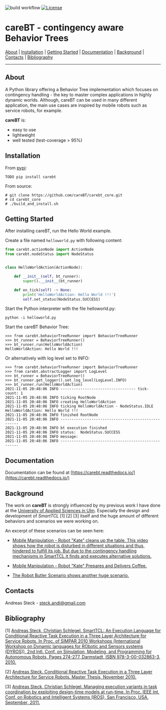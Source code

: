 ![build workflow](https://github.com/CareBT/carebt_core/actions/workflows/python-app.yml/badge.svg)
[![License](https://img.shields.io/badge/License-Apache%202.0-blue.svg)](https://opensource.org/licenses/Apache-2.0)

# careBT - contingency aware Behavior Trees

[About](#about) | [Installation](#installation) | [Getting Started](#getting-started) | [Documentation](#documentation) | [Background](#background) | [Contacts](#contacts) | [Bibliography](#bibliography)

-----

## About
A Python library offering a Behavior Tree implementation which focuses on contingency handling - the key to master complex applications in highly dynamic worlds. Although, careBT can be used in many different application, the main use cases are inspired by mobile robots such as service robots, for example.

**careBT** is:
- easy to use
- lightweight
- well tested (test-coverage > 95%)

## Installation

From [pypi](https://pypi.python.org/pypi/carebt):
```
TODO pip install carebt
```

From source:
```
# git clone https://github.com/careBT/carebt_core.git
# cd carebt_core
# ./build_and_install.sh
```

## Getting Started

After installing careBT, run the Hello World example.

Create a file named `helloworld.py` with following content:
``` python
from carebt.actionNode import ActionNode
from carebt.nodeStatus import NodeStatus


class HelloWorldAction(ActionNode):

    def __init__(self, bt_runner):
        super().__init__(bt_runner)

    def on_tick(self) -> None:
        print('HelloWorldAction: Hello World !!!')
        self.set_status(NodeStatus.SUCCESS)

```

Start the Python interpreter with the file helloworld.py:
```
python -i helloworld.py
```

Start the careBT Behavior Tree:
```
>>> from carebt.behaviorTreeRunner import BehaviorTreeRunner
>>> bt_runner = BehaviorTreeRunner()
>>> bt_runner.run(HelloWorldAction)
HelloWorldAction: Hello World !!!
```
Or alternatively with log level set to INFO:
```
>>> from carebt.behaviorTreeRunner import BehaviorTreeRunner
>>> from carebt.abstractLogger import LogLevel
>>> bt_runner = BehaviorTreeRunner()
>>> bt_runner.get_logger().set_log_level(LogLevel.INFO)
>>> bt_runner.run(HelloWorldAction)
2021-11-05 20:48:06 INFO ---------------------------------- tick-count: 1
2021-11-05 20:48:06 INFO ticking RootNode
2021-11-05 20:48:06 INFO creating HelloWorldAction
2021-11-05 20:48:06 INFO ticking HelloWorldAction - NodeStatus.IDLE
HelloWorldAction: Hello World !!!
2021-11-05 20:48:06 INFO finished RootNode
2021-11-05 20:48:06 INFO ---------------------------------------------------
2021-11-05 20:48:06 INFO bt execution finished
2021-11-05 20:48:06 INFO status:  NodeStatus.SUCCESS
2021-11-05 20:48:06 INFO message: 
2021-11-05 20:48:06 INFO ---------------------------------------------------
```

## Documentation

Documentation can be found at [https://carebt.readthedocs.io/](https://carebt.readthedocs.io/)

## Background

The work on **careBT** is strongly influenced by my previous work I have done at the [University of Applied
Sciences in Ulm](https://www.servicerobotik-ulm.de/). Especially the design and development of *SmartTCL* [1] [2] [3] itself and the huge amount of different
behaviors and scenarios we were working on.

An excerpt of these scenarios can be seen here:
* [Mobile Manipulation - Robot "Kate" cleans up the table. This video shows how the robot is disturbed in different situations and thus, hindered to fulfill its job. But due to the contingency handling mechanisms in SmartTCL it finds and executes alternative solutions.](https://www.youtube.com/watch?v=xtLK-655v7k)

* [Mobile Manipulation - Robot "Kate" Prepares and Delivers Coffee.](https://www.youtube.com/watch?v=B4E1uC3Cbps)

* [The Robot Butler Scenario shows another huge scenario.](https://www.youtube.com/watch?v=nUM3BUCUnpY)

## Contacts

Andreas Steck - <steck.andi@gmail.com>

## Bibliography

[1] [Andreas Steck, Christian Schlegel. SmartTCL: An Execution Language for Conditional Reactive Task Execution in a Three Layer Architecture for Service Robots. In Proc. of SIMPAR 2010 Workshops (International Workshop on Dynamic languages for RObotic and Sensors systems (DYROS)), 2nd Intl. Conf. on Simulation, Modeling, and Programming for Autonomous Robots, Pages 274-277, Darmstadt, ISBN 978-3-00-032863-3, 2010.](https://www.researchgate.net/publication/259389996_SmartTCL_An_Execution_Language_for_Conditional_Reactive_Task_Execution_in_a_Three_Layer_Architecture_for_Service_Robots)

[2] [Andreas Steck. Conditional Reactive Task Execution in a Three Layer Architecture for Service Robots. Master Thesis, November 2010.](http://www.servicerobotik-ulm.de/drupal/sites/default/files/masterthesis-steck.pdf)

[3] [Andreas Steck, Christian Schlegel. Managing execution variants in task coordination by exploiting design-time models at run-time. In Proc. IEEE Int. Conf. on Robotics and Intelligent Systems (IROS), San Francisco, USA, September, 2011.](https://ras.papercept.net/conferences/conferences/IROS11/program/IROS11_ContentListWeb_3.html)
